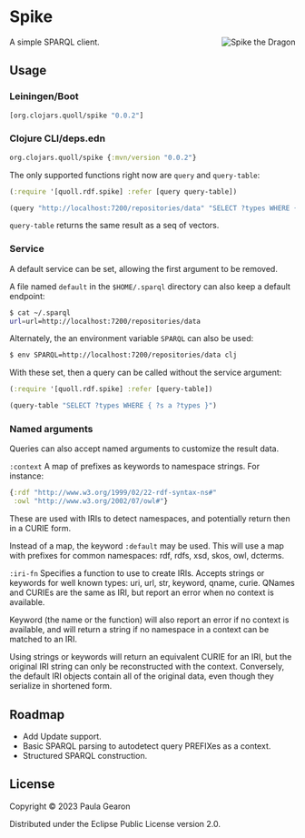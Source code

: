 # Spike

A simple SPARQL client.
<img src="https://github.com/quoll/spike/assets/358875/50575440-6f81-47c7-bd4e-794770d7280f" alt="Spike the Dragon" align="right"/>

## Usage
### Leiningen/Boot
```clojure
[org.clojars.quoll/spike "0.0.2"]
```

### Clojure CLI/deps.edn
```clojure
org.clojars.quoll/spike {:mvn/version "0.0.2"}
```

The only supported functions right now are `query` and `query-table`:

```clojure
(:require '[quoll.rdf.spike] :refer [query query-table])

(query "http://localhost:7200/repositories/data" "SELECT ?types WHERE { ?s a ?types }")
```

`query-table` returns the same result as a seq of vectors.

### Service

A default service can be set, allowing the first argument to be removed.

A file named `default` in the `$HOME/.sparql` directory can also keep a default endpoint:

```bash
$ cat ~/.sparql
url=url=http://localhost:7200/repositories/data
```

Alternately, the an environment variable `SPARQL` can also be used:
```bash
$ env SPARQL=http://localhost:7200/repositories/data clj
```

With these set, then a query can be called without the service argument:

```clojure
(:require '[quoll.rdf.spike] :refer [query-table])

(query-table "SELECT ?types WHERE { ?s a ?types }")
```

### Named arguments
Queries can also accept named arguments to customize the result data.

`:context`
A map of prefixes as keywords to namespace strings. For instance:
```clojure
{:rdf "http://www.w3.org/1999/02/22-rdf-syntax-ns#"
 :owl "http://www.w3.org/2002/07/owl#"}
```
These are used with IRIs to detect namespaces, and potentially return then in a CURIE form.

Instead of a map, the keyword `:default` may be used. This will use a map with prefixes for common namespaces: rdf, rdfs, xsd, skos, owl, dcterms.

`:iri-fn`
Specifies a function to use to create IRIs. Accepts strings or keywords for well known types: uri, url, str, keyword, qname, curie. QNames and CURIEs are the same as IRI, but report an error when no context is available.

Keyword (the name or the function) will also report an error if no context is available, and will return a string if no namespace in a context can be matched to an IRI.

Using strings or keywords will return an equivalent CURIE for an IRI, but the original IRI string can only be reconstructed with the context. Conversely, the default IRI objects contain all of the original data, even though they serialize in shortened form.

## Roadmap

* Add Update support.
* Basic SPARQL parsing to autodetect query PREFIXes as a context.
* Structured SPARQL construction.

## License

Copyright © 2023 Paula Gearon

Distributed under the Eclipse Public License version 2.0.

